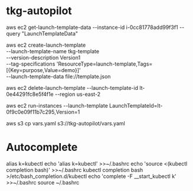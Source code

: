 # tkg-autopilot

aws ec2 get-launch-template-data --instance-id i-0cc81778add99f3f1 --query "LaunchTemplateData"

aws ec2 create-launch-template \
    --launch-template-name tkg-template \
    --version-description Version1 \
    --tag-specifications 'ResourceType=launch-template,Tags=[{Key=purpose,Value=demo}]' \
    --launch-template-data file://template.json

aws ec2 delete-launch-template --launch-template-id lt-0e44291fc8e5f4f1e --region us-east-2

aws ec2 run-instances --launch-template LaunchTemplateId=lt-0f9c0e09f11b7c295,Version=1

aws s3 cp vars.yaml s3://tkg-autopilot/vars.yaml 

# Autocomplete
alias k=kubectl
echo 'alias k=kubectl' >>~/.bashrc
echo 'source <(kubectl completion bash)' >>~/.bashrc
kubectl completion bash >/etc/bash_completion.d/kubectl
echo 'complete -F __start_kubectl k' >>~/.bashrc
source ~/.bashrc
